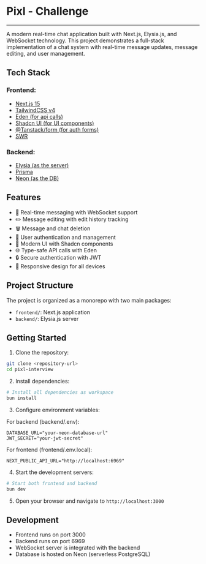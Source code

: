# Pixl - Challenge
---

A modern real-time chat application built with Next.js, Elysia.js, and WebSocket technology. This project demonstrates a full-stack implementation of a chat system with real-time message updates, message editing, and user management.

## Tech Stack

### Frontend:
- [Next.js 15](https://nextjs.org/)
- [TailwindCSS v4](https://tailwindcss.com/)
- [Eden (for api calls)](https://elysiajs.com/eden/treaty/overview.html#eden-treaty)
- [Shadcn UI (for UI components)](https://ui.shadcn.com/)
- [@Tanstack/form (for auth forms)](https://tanstack.com/form/latest/docs/overview)
- [SWR](https://swr.vercel.app/)

### Backend:
- [Elysia (as the server)](https://elysiajs.com/)
- [Prisma](https://www.prisma.io/)
- [Neon (as the DB)](https://console.neon.tech/)

## Features

- 🔄 Real-time messaging with WebSocket support
- ✏️ Message editing with edit history tracking
- 🗑️ Message and chat deletion
- 👤 User authentication and management
- 💅 Modern UI with Shadcn components
- 🌐 Type-safe API calls with Eden
- 🔒 Secure authentication with JWT
- 📱 Responsive design for all devices

## Project Structure

The project is organized as a monorepo with two main packages:

- `frontend/`: Next.js application
- `backend/`: Elysia.js server

## Getting Started

1. Clone the repository:
```bash
git clone <repository-url>
cd pixl-interview
```

2. Install dependencies:
```bash
# Install all dependencies as workspace
bun install
```

3. Configure environment variables:

For backend (backend/.env):
```env
DATABASE_URL="your-neon-database-url"
JWT_SECRET="your-jwt-secret"
```

For frontend (frontend/.env.local):
```env
NEXT_PUBLIC_API_URL="http://localhost:6969"
```

4. Start the development servers:

```bash
# Start both frontend and backend
bun dev
```

5. Open your browser and navigate to `http://localhost:3000`

## Development

- Frontend runs on port 3000
- Backend runs on port 6969
- WebSocket server is integrated with the backend
- Database is hosted on Neon (serverless PostgreSQL)
